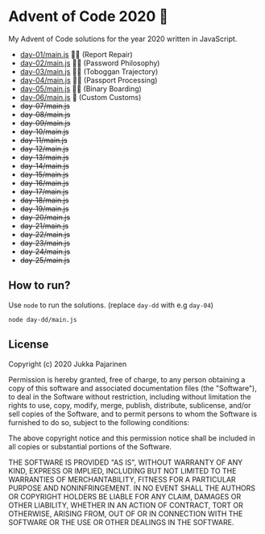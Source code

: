 # Advent of Code 2020 🎄

My Advent of Code solutions for the year 2020 written in JavaScript.

- [day-01/main.js](./day-01/main.js) 🌟🌟 (Report Repair)
- [day-02/main.js](./day-02/main.js) 🌟🌟 (Password Philosophy)
- [day-03/main.js](./day-03/main.js) 🌟🌟 (Toboggan Trajectory)
- [day-04/main.js](./day-04/main.js) 🌟🌟 (Passport Processing)
- [day-05/main.js](./day-05/main.js) 🌟🌟 (Binary Boarding)
- [day-06/main.js](./day-06/main.js) 🌟 (Custom Customs)
- ~~day-07/main.js~~
- ~~day-08/main.js~~
- ~~day-09/main.js~~
- ~~day-10/main.js~~
- ~~day-11/main.js~~
- ~~day-12/main.js~~
- ~~day-13/main.js~~
- ~~day-14/main.js~~
- ~~day-15/main.js~~
- ~~day-16/main.js~~
- ~~day-17/main.js~~
- ~~day-18/main.js~~
- ~~day-19/main.js~~
- ~~day-20/main.js~~
- ~~day-21/main.js~~
- ~~day-22/main.js~~
- ~~day-23/main.js~~
- ~~day-24/main.js~~
- ~~day-25/main.js~~

## How to run?

Use `node` to run the solutions. (replace `day-dd` with e.g `day-04`)

```
node day-dd/main.js
```

## License

Copyright (c) 2020 Jukka Pajarinen

Permission is hereby granted, free of charge, to any person obtaining a copy of this software and associated documentation files (the "Software"), to deal in the Software without restriction, including without limitation the rights to use, copy, modify, merge, publish, distribute, sublicense, and/or sell copies of the Software, and to permit persons to whom the Software is furnished to do so, subject to the following conditions:

The above copyright notice and this permission notice shall be included in all copies or substantial portions of the Software.

THE SOFTWARE IS PROVIDED "AS IS", WITHOUT WARRANTY OF ANY KIND, EXPRESS OR IMPLIED, INCLUDING BUT NOT LIMITED TO THE WARRANTIES OF MERCHANTABILITY, FITNESS FOR A PARTICULAR PURPOSE AND NONINFRINGEMENT. IN NO EVENT SHALL THE AUTHORS OR COPYRIGHT HOLDERS BE LIABLE FOR ANY CLAIM, DAMAGES OR OTHER LIABILITY, WHETHER IN AN ACTION OF CONTRACT, TORT OR OTHERWISE, ARISING FROM, OUT OF OR IN CONNECTION WITH THE SOFTWARE OR THE USE OR OTHER DEALINGS IN THE SOFTWARE.
